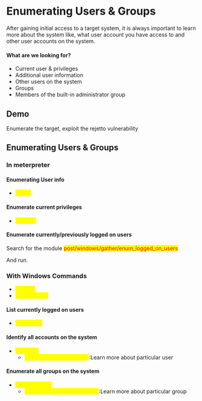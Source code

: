 # Enumerating Users & Groups

After gaining initial access to a target system, it is always important to learn more about the system like, what user account you have access to and other user accounts on the system.

#### What are we looking for?

* Current user & privileges
* Additional user information
* Other users on the system
* Groups
* Members of the built-in administrator group

## Demo

Enumerate the target, exploit the rejetto vulnerability

## Enumerating Users & Groups

### In meterpreter

#### Enumerating User info

* <mark style="color:yellow;">getuid</mark>

#### Enumerate current privileges

* <mark style="color:yellow;">getprivs</mark>

#### Enumerate currently/previously logged on users

Search for the module <mark style="color:red;">post/windows/gather/enum\_logged\_on\_users</mark>

And run.

### With Windows Commands

* <mark style="color:yellow;">whoami</mark>
* <mark style="color:yellow;">whoami /priv</mark>

#### List currently logged on users

* <mark style="color:yellow;">query user</mark>

#### Identify all accounts on the system

* <mark style="color:yellow;">net users</mark>
  * <mark style="color:yellow;">net user 'nameofaccount'</mark>:Learn more about particular user

#### Enumerate all groups on the system

* <mark style="color:yellow;">net localgroup</mark>
  * <mark style="color:yellow;">net localgroup 'nameofgroup'</mark>:Learn more about particular group

